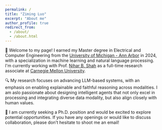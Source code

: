 ```yaml
---
permalink: /
title: "Ziming Luo"
excerpt: "About me"
author_profile: true
redirect_from: 
  - /about/
  - /about.html
---
```


👋 Welcome to my page! I earned my Master degree in Electrical and Computer Engineering from the [University of Michigan - Ann Arbor](https://ece.engin.umich.edu/) in 2024, with a specialization in machine learning and natural language processing. I'm currently working with Prof. [Nihar B. Shah](https://www.cs.cmu.edu/~nihars/) as a full-time research associate at [Carnegie Mellon University](https://www.ml.cmu.edu/).

🔍 My research focuses on advancing LLM-based systems, with an emphasis on enabling explainable and faithful reasoning across modalities. I am aslo passionate about designing intelligent agents that not only excel in processing and integrating diverse data modality, but also align closely with human values.

👀 I am currently seeking a Ph.D. position and would be excited to explore potential opportunities. If you have any openings or would like to discuss collaboration, please don’t hesitate to shoot me an email!

